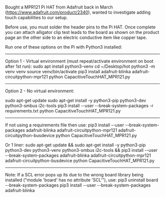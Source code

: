 Bought a MPR121 Pi HAT from Adafruit back in March (https://www.adafruit.com/product/2340), wanted to investigate adding touch capabilities to our setup. 

Before use, you must solder the header pins to the Pi HAT. Once complete you can attach alligator clip test leads to the board as shown on the product page an the other side to an electric conductive item like copper tape.


Run one of these options on the Pi with Python3 installed:

----------------------------------------------------------------
Option 1 - Virtual environment (must repeat/activate environment on boot after 1st run):
sudo apt install python3-venv
cd ~/Desktop/hot
python3 -m venv venv
source venv/bin/activate
pip3 install adafruit-blinka adafruit-circuitpython-mpr121
python CapacitiveTouchHAT_MPR121.py

----------------------------------------------------------------
Option 2 - No virtual environment: 

sudo apt-get update
sudo apt-get install -y python3-pip python3-dev python3-smbus i2c-tools
pip3 install --user --break-system-packages -r requirements.txt
python CapacitiveTouchHAT_MPR121.py

----------------------------------------------------------------
If not using a requirements file then use:
pip3 install --user --break-system-packages adafruit-blinka adafruit-circuitpython-mpr121 adafruit-circuitpython-busdevice
python CapacitiveTouchHAT_MPR121.py

Or 1 liner:
sudo apt-get update && sudo apt-get install -y python3-pip python3-dev python3-venv python3-smbus i2c-tools && pip3 install --user --break-system-packages adafruit-blinka adafruit-circuitpython-mpr121 adafruit-circuitpython-busdevice
python CapacitiveTouchHAT_MPR121.py

----------------------------------------------------------------
Note:
If a SCL error pops up its due to the wrong board library being installed ("module 'board' has no attribute 'SCL'"), use:
pip3 uninstall board --break-system-packages
pip3 install --user --break-system-packages adafruit-blinka    
